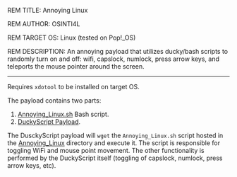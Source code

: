 REM TITLE: Annoying Linux

REM AUTHOR: OSINTI4L

REM TARGET OS: Linux (tested on Pop!_OS)

REM DESCRIPTION: An annoying payload that utilizes ducky/bash scripts to randomly turn on and off: wifi, capslock, numlock, press arrow keys, and teleports the mouse pointer around the screen.

-----

Requires `xdotool` to be installed on target OS.

The payload contains two parts:

1. [Annoying_Linux.sh](https://github.com/OSINTI4L/DuckyScript-Payloads/blob/main/Payloads/Annoying_Linux/Annoying_Linux.sh) Bash script.
2. [DuckyScript Payload](https://github.com/OSINTI4L/DuckyScript-Payloads/blob/main/Payloads/Annoying_Linux/payload.txt).

The DusckyScript payload will `wget` the `Annoying_Linux.sh` script hosted in the [Annoying_Linux](https://github.com/OSINTI4L/DuckyScript-Payloads/tree/main/Payloads/Annoying_Linux) directory and execute it. The script is responsible for toggling WiFi and mouse point movement. The other functionality is performed by the DuckyScript itself (toggling of capslock, numlock, press arrow keys, etc).
